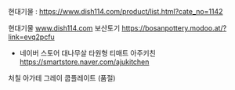 현대기물 : 
https://www.dish114.com/product/list.html?cate_no=1142

현대기물 www.dish114.com 
보산토기 https://bosanpottery.modoo.at/?link=evq2pcfu
- 네이버 스토어 대나무살 타원형 티매트
아주키친 https://smartstore.naver.com/ajukitchen

처칠 아가테 그레이 쿱플레이트 (품절)

